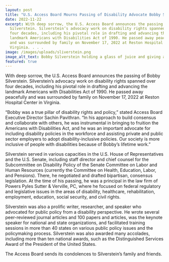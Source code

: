 ```yaml
---
layout: post
title: "U.S. Access Board Mourns Passing of Disability Advocate Bobby Silverstein "
date: 2022-11-22
excerpt: With deep sorrow, the U.S. Access Board announces the passing of Bobby
  Silverstein. Silverstein’s advocacy work on disability rights spanned over
  four decades, including his pivotal role in drafting and advancing the
  landmark Americans with Disabilities Act of 1990. He passed away peacefully
  and was surrounded by family on November 17, 2022 at Reston Hospital Center in
  Virginia. . . .
image: /images/uploads/sliverstein.png
image_alt_text: Bobby Silverstein holding a glass of juice and giving a cheers to the viewer.
featured: true
---
```

With deep sorrow, the U.S. Access Board announces the passing of Bobby Silverstein. Silverstein’s advocacy work on disability rights spanned over four decades, including his pivotal role in drafting and advancing the landmark Americans with Disabilities Act of 1990. He passed away peacefully and was surrounded by family on November 17, 2022 at Reston Hospital Center in Virginia. 

“Bobby was a true pillar of disability rights and policy,” stated Access Board Executive Director Sachin Pavithran. “In his approach to build consensus and collaborate with others, he was instrumental in bringing to fruition the Americans with Disabilities Act, and he was an important advocate for including disability policies in the workforce and assisting private and public sector employers to adopt disability-inclusive policies. Our society is more inclusive of people with disabilities because of Bobby’s lifetime work.” 

Silverstein served in various capacities in the U.S. House of Representatives and the U.S. Senate, including staff director and chief counsel for the Subcommittee on Disability Policy of the Senate Committee on Labor and Human Resources (currently the Committee on Health, Education, Labor, and Pensions). There, he negotiated and drafted bipartisan, consensus legislation. At the time of his passing, he was a principal in the law firm of Powers Pyles Sutter & Verville, PC, where he focused on federal regulatory and legislative issues in the areas of disability, healthcare, rehabilitation, employment, education, social security, and civil rights. 

Silverstein was also a prolific writer, researcher, and speaker who advocated for public policy from a disability perspective. He wrote several peer-reviewed journal articles and 100 papers and articles, was the keynote speaker for national and state organizations, and facilitated training sessions in more than 40 states on various public policy issues and the policymaking process. Silverstein was also awarded many accolades, including more than ten national awards, such as the Distinguished Services Award of the President of the United States. 

The Access Board sends its condolences to Silverstein’s family and friends.
